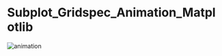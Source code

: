 # Subplot_Gridspec_Animation_Matplotlib


![animation](https://github.com/NoriKaneshige/Subplot_Gridspec_Animation_Matplotlib/blob/master/Assignment2_figure.png)
